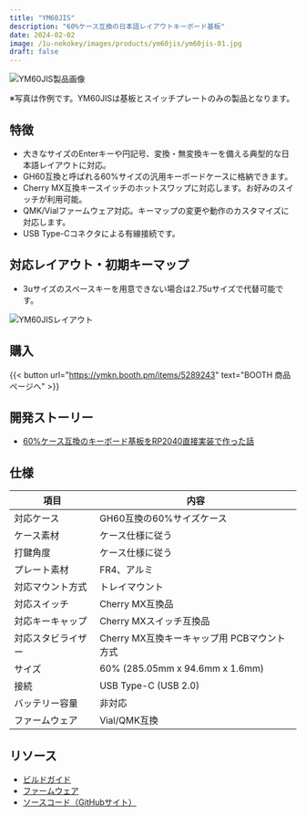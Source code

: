 ```yaml
---
title: "YM60JIS"
description: "60%ケース互換の日本語レイアウトキーボード基板"
date: 2024-02-02
image: /1u-nekokey/images/products/ym60jis/ym60jis-01.jpg
draft: false
---
```


![YM60JIS製品画像](/1u-nekokey/images/products/ym60jis/ym60jis-01.jpg)

※写真は作例です。YM60JISは基板とスイッチプレートのみの製品となります。

## 特徴

- 大きなサイズのEnterキーや円記号、変換・無変換キーを備える典型的な日本語レイアウトに対応。
- GH60互換と呼ばれる60%サイズの汎用キーボードケースに格納できます。
- Cherry MX互換キースイッチのホットスワップに対応します。お好みのスイッチが利用可能。
- QMK/Vialファームウェア対応。キーマップの変更や動作のカスタマイズに対応します。
- USB Type-Cコネクタによる有線接続です。

## 対応レイアウト・初期キーマップ

- 3uサイズのスペースキーを用意できない場合は2.75uサイズで代替可能です。

![YM60JISレイアウト](/1u-nekokey/images/products/ym60jis/ym60jis-layouts.png)

## 購入

{{< button url="https://ymkn.booth.pm/items/5289243" text="BOOTH 商品ページへ" >}}

## 開発ストーリー

- [60%ケース互換のキーボード基板をRP2040直接実装で作った話](https://ymkn.hatenablog.com/entry/2023/12/10/000000)

## 仕様

| 項目 | 内容 |
|---|---|
|対応ケース|GH60互換の60%サイズケース|
|ケース素材|ケース仕様に従う|
|打鍵角度|ケース仕様に従う|
|プレート素材|FR4、アルミ|
|対応マウント方式|トレイマウント|
|対応スイッチ|Cherry MX互換品|
|対応キーキャップ|Cherry MXスイッチ互換品|
|対応スタビライザー|Cherry MX互換キーキャップ用 PCBマウント方式|
|サイズ|60% (285.05mm x 94.6mm x 1.6mm)|
|接続|USB Type-C (USB 2.0)|
|バッテリー容量|非対応|
|ファームウェア|Vial/QMK互換|

## リソース

- [ビルドガイド](https://github.com/ymkn/YM60JIS/blob/main/doc/buildguide.md)
- [ファームウェア](https://github.com/ymkn/YM60JIS/releases/download/v1.0/ymkn_ym60jis_vial.uf2)
- [ソースコード（GitHubサイト）](https://github.com/ymkn/YM60JIS/)